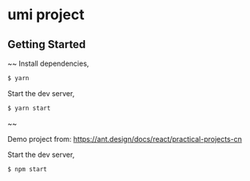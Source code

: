 # umi project

## Getting Started

~~
Install dependencies,

```bash
$ yarn
```

Start the dev server,

```bash
$ yarn start
```
~~

Demo project from:
https://ant.design/docs/react/practical-projects-cn


Start the dev server,

```bash
$ npm start
```